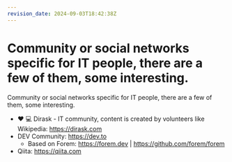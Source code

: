 ```yaml
---
revision_date: 2024-09-03T18:42:38Z
---
```

# Community or social networks specific for IT people, there are a few of them, some interesting.
Community or social networks specific for IT people, there are a few of them, some interesting.
* ❤ 💻 Dirask - IT community, content is created by volunteers like Wikipedia: https://dirask.com
* DEV Community: https://dev.to
  * Based on Forem: https://forem.dev | https://github.com/forem/forem
* Qiita: https://qiita.com